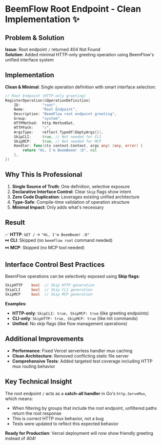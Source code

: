 # BeemFlow Root Endpoint - Clean Implementation ✨

## Problem & Solution

**Issue**: Root endpoint `/` returned 404 Not Found  
**Solution**: Added minimal HTTP-only greeting operation using BeemFlow's unified interface system

## Implementation

**Clean & Minimal**: Single operation definition with smart interface selection:

```go
// Root Endpoint (HTTP-only greeting)
RegisterOperation(&OperationDefinition{
    ID:          "root",
    Name:        "Root Endpoint",
    Description: "BeemFlow root endpoint greeting",
    Group:       "system", 
    HTTPMethod:  http.MethodGet,
    HTTPPath:    "/",
    ArgsType:    reflect.TypeOf(EmptyArgs{}),
    SkipCLI:     true, // Not needed for CLI
    SkipMCP:     true, // Not needed for MCP  
    Handler: func(ctx context.Context, args any) (any, error) {
        return "Hi, I'm BeemBeem! :D", nil
    },
})
```

## Why This Is Professional

1. **Single Source of Truth**: One definition, selective exposure
2. **Declarative Interface Control**: Clear `Skip` flags show intent  
3. **Zero Code Duplication**: Leverages existing unified architecture
4. **Type-Safe**: Compile-time validation of operation structure
5. **Minimal Impact**: Only adds what's necessary

## Result

✅ **HTTP**: `GET /` → `"Hi, I'm BeemBeem! :D"`  
⏭️ **CLI**: Skipped (no `beemflow root` command needed)  
⏭️ **MCP**: Skipped (no MCP tool needed)

## Interface Control Best Practices

BeemFlow operations can be selectively exposed using **Skip flags**:

```go
SkipHTTP    bool  // Skip HTTP generation
SkipCLI     bool  // Skip CLI generation  
SkipMCP     bool  // Skip MCP generation
```

**Examples**:
- **HTTP-only**: `SkipCLI: true, SkipMCP: true` (like greeting endpoints)
- **CLI-only**: `SkipHTTP: true, SkipMCP: true` (like init commands)
- **Unified**: No skip flags (like flow management operations)

## Additional Improvements

- **Performance**: Fixed Vercel serverless handler mux caching
- **Clean Architecture**: Removed conflicting static file server  
- **Comprehensive Tests**: Added targeted test coverage including HTTP mux routing behavior

## Key Technical Insight

The root endpoint `/` acts as a **catch-all handler** in Go's `http.ServeMux`, which means:
- When filtering by groups that include the root endpoint, unfiltered paths return the root response
- This is correct HTTP mux behavior, not a bug
- Tests were updated to reflect this expected behavior

**Ready for Production**: Vercel deployment will now show friendly greeting instead of 404!